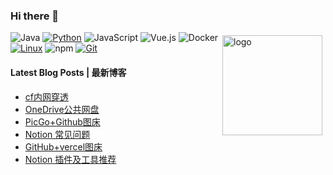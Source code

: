 ### Hi there 👋

<!--
**orsrva/orsrva** is a ✨ _special_ ✨ repository because its `README.md` (this file) appears on your GitHub profile.

Here are some ideas to get you started:

- 🔭 I’m currently working on ...
- 🌱 I’m currently learning ...
- 👯 I’m looking to collaborate on ...
- 🤔 I’m looking for help with ...
- 💬 Ask me about ...
- 📫 How to reach me: ...
- 😄 Pronouns: ...
- ⚡ Fun fact: ...
https://github-readme-stats-livid-two-38.vercel.app/api?username=soeos&show=stars,commits,prs,issues,contribs&theme=cobalt 
stats-readme-github.vercel.app
-->


<!-- 使用的大多数语言 -->
<!-- 链接：https://github-readme-stats.vercel.app/api/top-langs/?username=soeos&layout=compact&theme=vue-dark
-->
<!-- 
<img src="https://stats-readme-github.vercel.app/api/top-langs/?username=soeos&layout=compact&theme=vue-dark" height="160" align="right" style="margin: 5px; margin-bottom: 20px;" />
-->

<img src="" alt="logo" height="160" align="right" style="margin: 5px; margin-bottom: 20px;" /> 

<!-- <img src=" <img src="https://readme.ortech.us.kg/api?username=soeos&title_color=ffffff&text_color=ffffff&layout=compact&width=100%&bg_color=30,650abf,6a13f8,fc35d0,fe696f,ff9a8b&locale=cn&hide_border=0" alt="logo" height="140"  style="margin: 5px;" />" alt="logo" height="154"  style="margin: 5px; margin-bottom: 20px;" />-->
<!--
![](https://stats-readme-github.vercel.app/api?username=soeos&show=stars,commits,prs,issues,contribs&theme=cobalt)
>

<!-- 
![SOEOS's GitHub stats](https://stats-readme-github.vercel.app/api?username=soeos&show_icons=true&theme=radical)
-->

![Java](https://img.shields.io/badge/-Java-007396?style=flat-square&logo=java&logoColor=ffffff)
[![Python](https://img.shields.io/badge/-Python-3776AB?style=flat-square&logo=python&logoColor=ffffff)](https://www.python.org/)
![JavaScript](https://img.shields.io/badge/JavaScript-F7DF1E?style=flat-square&logo=JavaScript&logoColor=ffffff)
![Vue.js](https://img.shields.io/badge/-Vue.js-4FC08D?style=flat-square&logo=Vue.js&logoColor=ffffff)
![Docker](https://img.shields.io/badge/Docker-2496ED?style=flat-square&logo=docker&logoColor=ffffff)
[![Linux](https://img.shields.io/badge/-Linux-333333?style=flat-square&logo=linux&logoColor=white)](https://www.linuxfoundation.org/)
![npm](https://img.shields.io/badge/-NPM-CB3837?style=flat-square&logo=npm&logoColor=white)
[![Git](https://img.shields.io/badge/-Git-f05032?style=flat-square&logo=git&logoColor=white)](https://git-scm.com/)



#### Latest Blog Posts | 最新博客

<!-- BLOG-POST-LIST:START -->
- [cf内网穿透](https://www.orys.link/article/cfn)
- [OneDrive公共网盘](https://www.orys.link/article/op)
- [PicGo+Github图床](https://www.orys.link/article/gh2)
- [Notion 常见问题](https://www.orys.link/article/np)
- [GitHub+vercel图床](https://www.orys.link/article/gh3)
- [Notion 插件及工具推荐](https://www.orys.link/article/nt)
<!-- BLOG-POST-LIST:END -->
